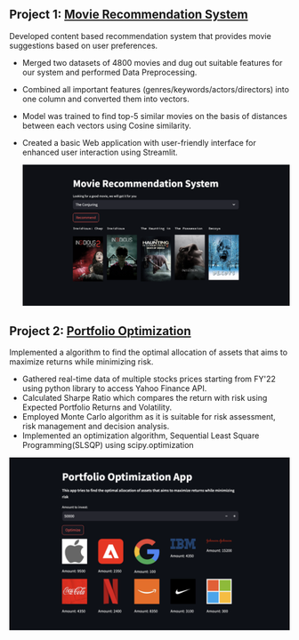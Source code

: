 ## Project 1: [Movie Recommendation System](https://movies-recommendation-system-bbcd81475afd.herokuapp.com)
Developed content based recommendation system that provides movie suggestions based on user preferences.
* Merged two datasets of 4800 movies and dug out suitable features for our system and performed Data Preprocessing.
* Combined all important features (genres/keywords/actors/directors) into one column and converted them into vectors.
* Model was trained to find top-5 similar movies on the basis of distances between each vectors using Cosine similarity.
* Created a basic Web application with user-friendly interface for enhanced user interaction using Streamlit.

  ![](https://github.com/VIDIT-9/Vidit_Portfolio/blob/main/Images/MRS.png)



## Project 2: [Portfolio Optimization](https://portfolio-optomization-605bcecc5cc2.herokuapp.com)
Implemented a algorithm to find the optimal allocation of assets that aims to maximize returns while minimizing risk.
* Gathered real-time data of multiple stocks prices starting from FY'22 using python library to access Yahoo Finance API.
* Calculated Sharpe Ratio which compares the return with risk using Expected Portfolio Returns and Volatility.
* Employed Monte Carlo algorithm as it is suitable for risk assessment, risk management and decision analysis.
* Implemented an optimization algorithm, Sequential Least Square Programming(SLSQP) using scipy.optimization

![](https://github.com/VIDIT-9/Vidit_Portfolio/blob/main/Images/Portfolio.png)
